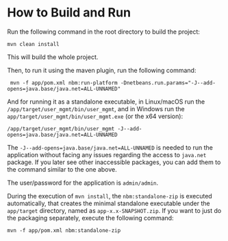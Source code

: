 
# How to Build and Run

Run the following command in the root directory to build the project:
```shell
mvn clean install
```
This will build the whole project.

Then, to run it using the maven plugin, run the following command:
```shell
 mvn -f app/pom.xml nbm:run-platform -Dnetbeans.run.params="-J--add-opens=java.base/java.net=ALL-UNNAMED"
```
And for running it as a standalone executable, in Linux/macOS run the `/app/target/user_mgmt/bin/user_mgmt`, and in Windows run the `app/target/user_mgmt/bin/user_mgmt.exe` (or the x64 version):
```shell
/app/target/user_mgmt/bin/user_mgmt -J--add-opens=java.base/java.net=ALL-UNNAMED
```
The `-J--add-opens=java.base/java.net=ALL-UNNAMED` is needed to run the application without facing any issues regarding the access to `java.net` package.
If you later see other inaccessible packages, you can add them to the command similar to the one above.

The user/password for the application is `admin/admin`.

During the execution of `mvn install`, the `nbm:standalone-zip` is executed automatically, that creates the minimal standalone executable under the `app/target` directory, named as `app-x.x-SNAPSHOT.zip`.
If you want to just do the packaging separately, execute the following command:
```shell
mvn -f app/pom.xml nbm:standalone-zip
```
